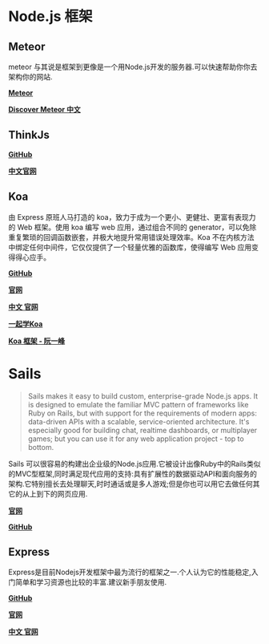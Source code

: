 # Node.js 框架

## Meteor

meteor 与其说是框架到更像是一个用Node.js开发的服务器.可以快速帮助你你去架构你的网站.

**[Meteor](https://www.meteor.com/)**

__[Discover Meteor 中文](http://zh.discovermeteor.com/chapters/introduction/)__



## ThinkJs

__[GitHub](https://github.com/75team/thinkjs)__

__[中文官网](https://thinkjs.org/zh-cn)__



## Koa

由 Express 原班人马打造的 koa，致力于成为一个更小、更健壮、更富有表现力的 Web 框架。使用 koa 编写 web 应用，通过组合不同的 generator，可以免除重复繁琐的回调函数嵌套，并极大地提升常用错误处理效率。Koa 不在内核方法中绑定任何中间件，它仅仅提供了一个轻量优雅的函数库，使得编写 Web 应用变得得心应手。

__[GitHub](https://github.com/koajs/koa)__

__[官网](http://koajs.com/)__

__[中文 官网](http://koa.rednode.cn/)__

__[一起学Koa](http://17koa.com/koa-generator-examples/)__

__[Koa 框架 - 阮一峰](http://javascript.ruanyifeng.com/nodejs/koa.html)__



# Sails

> Sails makes it easy to build custom, enterprise-grade Node.js apps. It is designed to emulate the familiar MVC pattern of frameworks like Ruby on Rails, but with support for the requirements of modern apps: data-driven APIs with a scalable, service-oriented architecture. It's especially good for building chat, realtime dashboards, or multiplayer games; but you can use it for any web application project - top to bottom.

Sails 可以很容易的构建出企业级的Node.js应用.它被设计出像Ruby中的Rails类似的MVC型框架,同时满足现代应用的支持:具有扩展性的数据驱动API和面向服务的架构.它特别擅长去处理聊天,时时通话或是多人游戏;但是你也可以用它去做任何其它的从上到下的网页应用.

__[官网](http://sailsjs.org/)__

__[GitHub](https://github.com/balderdashy/sails/)__



## Express

Express是目前Nodejs开发框架中最为流行的框架之一.个人认为它的性能稳定,入门简单和学习资源也比较的丰富.建议新手朋友使用.

__[GitHub](https://github.com/expressjs/express)__

__[官网](http://expressjs.com/)__

__[中文 官网](http://expressjs.com/zh-cn/)__


